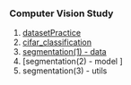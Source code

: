 ﻿### Computer Vision Study

1. [datasetPractice](https://tomivvon.tistory.com/63)
2. [cifar_classification](https://velog.io/@juhyunhan/cifar-classification-resnet)
3. [segmentation(1) - data ](https://velog.io/@juhyunhan/segmentation1-data)
4. [segmentation(2) - model ]
5. segmentation(3) - utils

